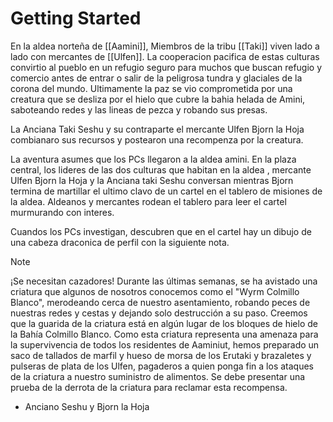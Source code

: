 # Getting Started
En la aldea norteña de [[Aamini]], Miembros de la tribu [[Taki]] viven lado a lado con mercantes de [[Ulfen]]. La cooperacion pacifica de estas culturas convirtio al pueblo en un refugio seguro para muchos que buscan refugio y comercio antes de entrar o salir de la peligrosa tundra y glaciales de la corona del mundo. Ultimamente la paz se vio comprometida por una creatura que se desliza  por el hielo que cubre la bahia helada de Amini, saboteando redes y las lineas de pezca y robando sus presas.

La Anciana Taki Seshu y su contraparte el mercante Ulfen Bjorn la Hoja combianaro sus recursos y postearon una recompenza por la creatura.

La aventura asumes que los PCs llegaron a la aldea amini. En la plaza central, los lideres de las dos culturas que habitan en la aldea , mercante Ulfen Bjorn la Hoja y la Anciana taki Seshu conversan mientras Bjorn termina de martillar el ultimo clavo de un cartel en el tablero de misiones de la aldea. Aldeanos y mercantes rodean el tablero para leer el cartel murmurando con interes.

Cuandos los PCs investigan, descubren que en el cartel hay un dibujo de una cabeza draconica de perfil con la siguiente nota. 

> [!NOTE]
> ¡Se necesitan cazadores!
> Durante las últimas semanas, se ha avistado una criatura que algunos de nosotros conocemos como el "Wyrm Colmillo Blanco", merodeando cerca de nuestro asentamiento, robando peces de nuestras redes y cestas y dejando solo destrucción a su paso. Creemos que la guarida de la criatura está en algún lugar de los bloques de hielo de la Bahía Colmillo Blanco. Como esta criatura representa una amenaza para la supervivencia de todos los residentes de Aaminiut, hemos preparado un saco de tallados de marfil y hueso de morsa de los Erutaki y brazaletes y pulseras de plata de los Ulfen, pagaderos a quien ponga fin a los ataques de la criatura a nuestro suministro de alimentos. Se debe presentar una prueba de la derrota de la criatura para reclamar esta recompensa.
> - Anciano Seshu y Bjorn la Hoja

